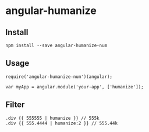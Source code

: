 # angular-humanize

Install
---------

    npm install --save angular-humanize-num


Usage
---------

    require('angular-humanize-num')(angular);

    var myApp = angular.module('your-app', ['humanize']);

Filter
---------

    .div {{ 555555 | humanize }} // 555k
    .div {{ 555.4444 | humanize:2 }} // 555.44k
